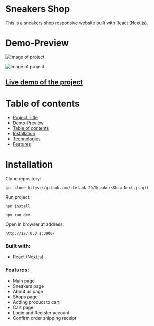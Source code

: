 # Sneakers Shop

This is a sneakers shop responsive website built with React (Next.js).

# Demo-Preview

![Image of project](sneakers-shop.gif)

![Image of project](sneakers-responsive.gif)

## [Live demo of the project](https://sneakers-shop-next-js.vercel.app/)

# Table of contents

-   [Project Title](#sneakers-shop)
-   [Demo-Preview](#demo-preview)
-   [Table of contents](#table-of-contents)
-   [Installation](#installation)
-   [Technologies](#built-with)
-   [Features](#features)

# Installation

Clone repository:

```
git clone https://github.com/stefank-29/SneakersShop-Next.js.git
```

Run project:

```
npm install

npm run dev
```

Open in browser at address:

```
http://127.0.0.1:3000/
```

### Built with:

-   React (Next.js)

### Features:

-   Main page
-   Sneakers page
-   About us page
-   Shops page
-   Adding product to cart
-   Cart page
-   Login and Register account
-   Confirm order shipping receipt
